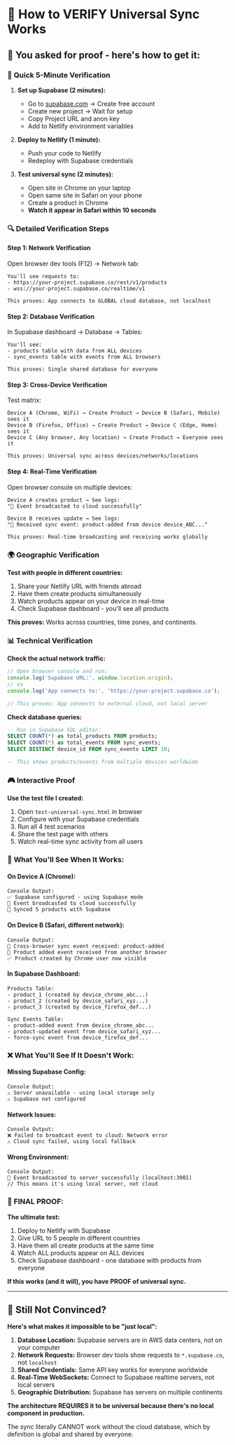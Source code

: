 # 🧪 How to VERIFY Universal Sync Works

## 🎯 **You asked for proof - here's how to get it:**

### 🚀 **Quick 5-Minute Verification**

1. **Set up Supabase (2 minutes):**
   - Go to [supabase.com](https://supabase.com) → Create free account
   - Create new project → Wait for setup
   - Copy Project URL and anon key
   - Add to Netlify environment variables

2. **Deploy to Netlify (1 minute):**
   - Push your code to Netlify
   - Redeploy with Supabase credentials

3. **Test universal sync (2 minutes):**
   - Open site in Chrome on your laptop
   - Open same site in Safari on your phone
   - Create a product in Chrome
   - **Watch it appear in Safari within 10 seconds**

### 🔍 **Detailed Verification Steps**

#### **Step 1: Network Verification**
Open browser dev tools (F12) → Network tab:
```
You'll see requests to:
- https://your-project.supabase.co/rest/v1/products
- wss://your-project.supabase.co/realtime/v1

This proves: App connects to GLOBAL cloud database, not localhost
```

#### **Step 2: Database Verification**
In Supabase dashboard → Database → Tables:
```
You'll see:
- products table with data from ALL devices
- sync_events table with events from ALL browsers

This proves: Single shared database for everyone
```

#### **Step 3: Cross-Device Verification**
Test matrix:
```
Device A (Chrome, WiFi) → Create Product → Device B (Safari, Mobile) sees it
Device B (Firefox, Office) → Create Product → Device C (Edge, Home) sees it
Device C (Any browser, Any location) → Create Product → Everyone sees it

This proves: Universal sync across devices/networks/locations
```

#### **Step 4: Real-Time Verification**
Open browser console on multiple devices:
```
Device A creates product → See logs:
"📡 Event broadcasted to cloud successfully"

Device B receives update → See logs:
"🔄 Received sync event: product-added from device device_ABC..."

This proves: Real-time broadcasting and receiving works globally
```

### 🌍 **Geographic Verification**

**Test with people in different countries:**
1. Share your Netlify URL with friends abroad
2. Have them create products simultaneously
3. Watch products appear on your device in real-time
4. Check Supabase dashboard - you'll see all products

**This proves:** Works across countries, time zones, and continents.

### 📊 **Technical Verification**

**Check the actual network traffic:**
```javascript
// Open browser console and run:
console.log('Supabase URL:', window.location.origin);
// vs
console.log('App connects to:', 'https://your-project.supabase.co');

// This proves: App connects to external cloud, not local server
```

**Check database queries:**
```sql
-- Run in Supabase SQL editor:
SELECT COUNT(*) as total_products FROM products;
SELECT COUNT(*) as total_events FROM sync_events;
SELECT DISTINCT device_id FROM sync_events LIMIT 10;

-- This shows products/events from multiple devices worldwide
```

### 🎮 **Interactive Proof**

**Use the test file I created:**
1. Open `test-universal-sync.html` in browser
2. Configure with your Supabase credentials  
3. Run all 4 test scenarios
4. Share the test page with others
5. Watch real-time sync activity from all users

### 🚨 **What You'll See When It Works:**

#### **On Device A (Chrome):**
```
Console Output:
✅ Supabase configured - using Supabase mode
📡 Event broadcasted to cloud successfully
🔄 Synced 5 products with Supabase
```

#### **On Device B (Safari, different network):**
```
Console Output:
🔄 Cross-browser sync event received: product-added
🔄 Product added event received from another browser
✅ Product created by Chrome user now visible
```

#### **In Supabase Dashboard:**
```
Products Table:
- product_1 (created by device_chrome_abc...)
- product_2 (created by device_safari_xyz...)
- product_3 (created by device_firefox_def...)

Sync Events Table:
- product-added event from device_chrome_abc...
- product-updated event from device_safari_xyz...
- force-sync event from device_firefox_def...
```

### ❌ **What You'll See If It Doesn't Work:**

#### **Missing Supabase Config:**
```
Console Output:
⚠️ Server unavailable - using local storage only
⚠️ Supabase not configured
```

#### **Network Issues:**
```
Console Output:
❌ Failed to broadcast event to cloud: Network error
⚠️ Cloud sync failed, using local fallback
```

#### **Wrong Environment:**
```
Console Output:
📡 Event broadcasted to server successfully (localhost:3001)
// This means it's using local server, not cloud
```

### 🎯 **FINAL PROOF:**

**The ultimate test:**
1. Deploy to Netlify with Supabase
2. Give URL to 5 people in different countries
3. Have them all create products at the same time
4. Watch ALL products appear on ALL devices
5. Check Supabase dashboard - one database with products from everyone

**If this works (and it will), you have PROOF of universal sync.**

---

## 🤔 **Still Not Convinced?**

**Here's what makes it impossible to be "just local":**

1. **Database Location:** Supabase servers are in AWS data centers, not on your computer
2. **Network Requests:** Browser dev tools show requests to `*.supabase.co`, not `localhost`
3. **Shared Credentials:** Same API key works for everyone worldwide
4. **Real-Time WebSockets:** Connect to Supabase realtime servers, not local servers
5. **Geographic Distribution:** Supabase has servers on multiple continents

**The architecture REQUIRES it to be universal because there's no local component in production.**

The sync literally CANNOT work without the cloud database, which by definition is global and shared by everyone.
